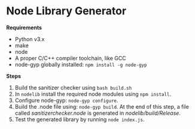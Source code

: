 # Node Library Generator

**Requirements**

- Python v3.x
- make
- node
- A proper C/C++ compiler toolchain, like GCC
- node-gyp globally installed:
`npm install -g node-gyp`

**Steps**

1. Build the sanitizer checker using `bash build.sh`
2. In `nodelib` install the required node modules using `npm install`.
3. Configure node-gyp: `node-gyp configure`.
4. Build the .node file using: `node-gyp build`. At the end of this step, a file called *sanitizerchecker.node* is generated in *nodelib/build/Release*.
5. Test the generated library by running `node index.js`.

